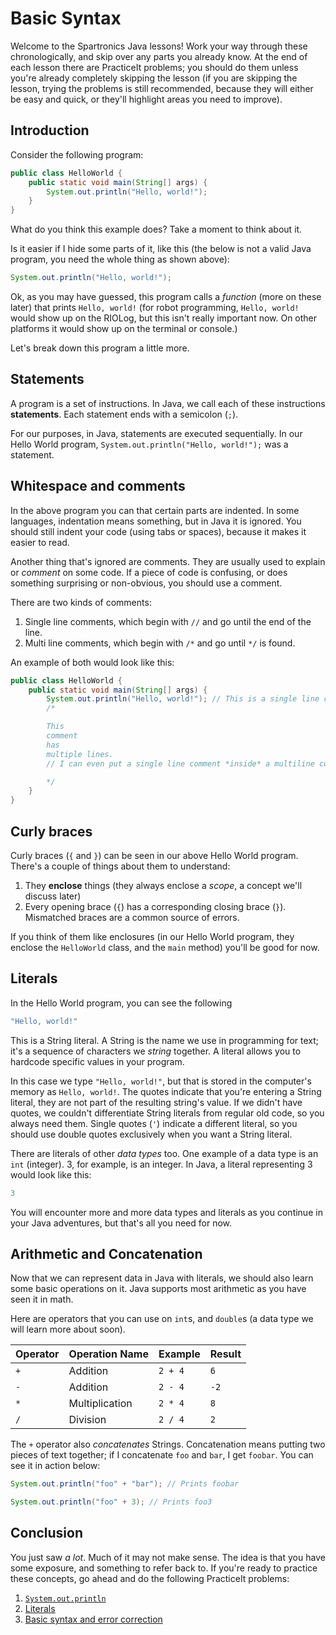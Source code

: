 # Basic Syntax
Welcome to the Spartronics Java lessons! Work your way through these
chronologically, and skip over any parts you already know. At the end of each
lesson there are PracticeIt problems; you should do them unless you're already
completely skipping the lesson (if you are skipping the lesson, trying the
problems is still recommended, because they will either be easy and quick, or
they'll highlight areas you need to improve).

## Introduction
Consider the following program:

```java
public class HelloWorld {
    public static void main(String[] args) {
        System.out.println("Hello, world!");
    }
}
```

What do you think this example does? Take a moment to think about it.

Is it easier if I hide some parts of it, like this (the below is not a valid
Java program, you need the whole thing as shown above):

```java
System.out.println("Hello, world!");
```

Ok, as you may have guessed, this program calls a _function_ (more on these later)
that prints `Hello, world!` (for robot programming, `Hello, world!` would show up
on the RIOLog, but this isn't really important now. On other platforms it would
show up on the terminal or console.)

Let's break down this program a little more.

## Statements
A program is a set of instructions. In Java, we call each of these
instructions **statements**. Each statement ends with a semicolon (`;`).

For our purposes, in Java, statements are executed sequentially.
In our Hello World program, `System.out.println("Hello, world!");` was a statement.

## Whitespace and comments
In the above program you can that certain parts are indented.
In some languages, indentation means something, but in Java it is ignored.
You should still indent your code (using tabs or spaces), because it
makes it easier to read.

Another thing that's ignored are comments. They are usually used to
explain or *comment* on some code. If a piece of code is confusing, or
does something surprising or non-obvious, you should use a comment.

There are two kinds of comments:
 1. Single line comments, which begin with `//` and go until the end of the line.
 2. Multi line comments, which begin with `/*` and go until `*/` is found.

An example of both would look like this:

```java
public class HelloWorld {
    public static void main(String[] args) {
        System.out.println("Hello, world!"); // This is a single line comment
        /*

        This
        comment
        has
        multiple lines.
        // I can even put a single line comment *inside* a multiline comment! Commentception!?!?!?

        */
    }
}
```

## Curly braces
Curly braces (`{` and `}`) can be seen in our above Hello World program.
There's a couple of things about them to understand:

 1. They **enclose** things (they always enclose a _scope_, a concept we'll discuss later)
 2. Every opening brace (`{`) has a corresponding closing brace (`}`).
   Mismatched braces are a common source of errors.

If you think of them like enclosures (in our Hello World program,
they enclose the `HelloWorld` class, and the `main` method) you'll be good for now.

## Literals
In the Hello World program, you can see the following

```java
"Hello, world!"
```

This is a String literal. A String is the name we use in programming for
text; it's a sequence of characters we _string_ together.
A literal allows you to hardcode specific values in your program.

In this case we type `"Hello, world!"`, but that is stored in the
computer's memory as `Hello, world!`. The quotes indicate that you're
entering a String literal, they are not part of the resulting string's value.
If we didn't have quotes, we couldn't differentiate String literals from
regular old code, so you always need them.
Single quotes (`'`) indicate a different literal, so you should use
double quotes exclusively when you want a String literal.

There are literals of other _data types_ too. One example of a data type
is an `int` (integer). 3, for example, is an integer.
In Java, a literal representing 3 would look like this:

```java
3
```

You will encounter more and more data types and literals as you continue
in your Java adventures, but that's all you need for now.

## Arithmetic and Concatenation
Now that we can represent data in Java with literals, we should also learn some
basic operations on it. Java supports most arithmetic as you have seen it in math.

Here are operators that you can use on `int`s, and `double`s
(a data type we will learn more about soon).

| Operator | Operation Name | Example | Result |
| -------- | ------------- | ------- | ------ |
| `+` | Addition |  `2 + 4` | `6` |
| `-` | Addition |  `2 - 4` | `-2` |
| `*` | Multiplication |  `2 * 4` | `8` |
| `/` | Division |  `2 / 4` |  `2` |

The `+` operator also _concatenates_ Strings. Concatenation means putting
two pieces of text together; if I concatenate `foo` and `bar`, I get `foobar`.
You can see it in action below:

```java
System.out.println("foo" + "bar"); // Prints foobar
```

```java
System.out.println("foo" + 3); // Prints foo3
```

## Conclusion
You just saw _a lot_. Much of it may not make sense. The idea is that you have
some exposure, and something to refer back to. If you're ready to practice these
concepts, go ahead and do the following PracticeIt problems:

 1. [`System.out.println`](https://practiceit.cs.washington.edu/problem/view/bjp4/chapter1/s7%2DoutputSyntax)
 2. [Literals](https://practiceit.cs.washington.edu/problem/view/bjp4/chapter2/s1%2DlegalIntLiterals)
 3. [Basic syntax and error correction](https://practiceit.cs.washington.edu/problem/view/bjp4/chapter1/s19%2DSecretMessage%2Derrors)
